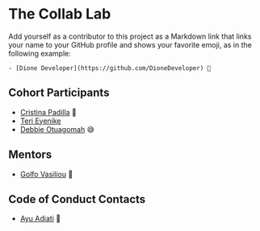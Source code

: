 # The Collab Lab

Add yourself as a contributor to this project as a Markdown link that links your name to your GitHub profile and shows your favorite emoji, as in the following example:

    - [Dione Developer](https://github.com/DioneDeveloper) 💅
   

## Cohort Participants

- [Cristina Padilla](https://github.com/Mama-simba) 💃
- [Teri Eyenike](https://github.com/terieyenike)
- [Debbie Otuagomah](https://github.com/thatgirldorian) 😅

## Mentors
- [Golfo Vasiliou](https://github.com/faysvas) 🐶

## Code of Conduct Contacts

- [Ayu Adiati](https://github.com/adiati98) 🤩
